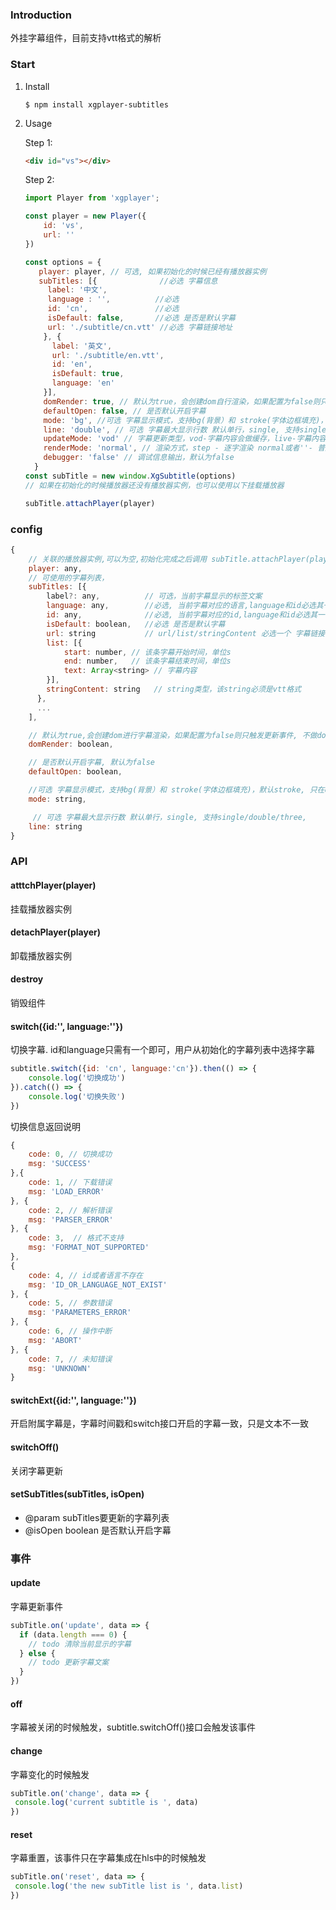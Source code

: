 ### Introduction
   外挂字幕组件，目前支持vtt格式的解析

### Start

1. Install

    ```
    $ npm install xgplayer-subtitles
    ```

2. Usage

    Step 1:

    ```html
    <div id="vs"></div>
    ```
    Step 2:

    ```js
    import Player from 'xgplayer';

    const player = new Player({
        id: 'vs',
        url: ''
    })

    const options = {
       player: player, // 可选, 如果初始化的时候已经有播放器实例
       subTitles: [{              //必选 字幕信息
         label: '中文',
         language : '',          //必选
         id: 'cn',               //必选
         isDefault: false,       //必选 是否是默认字幕
         url: './subtitle/cn.vtt' //必选 字幕链接地址
        }, {
          label: '英文',
          url: './subtitle/en.vtt',
          id: 'en',
          isDefault: true,
          language: 'en'
        }],
        domRender: true, // 默认为true，会创建dom自行渲染，如果配置为false则只触发更新事件, 不做dom更新
        defaultOpen: false, // 是否默认开启字幕
        mode: 'bg', //可选 字幕显示模式，支持bg(背景）和 stroke(字体边框填充)，默认stroke
        line: 'double', // 可选 字幕最大显示行数 默认单行，single, 支持single/double/three、
        updateMode: 'vod' // 字幕更新类型，vod-字幕内容会做缓存，live-字幕内容不做缓存, 渲染完即丢弃， 默认为vod 1.1.0 之后的版本支持
        renderMode: 'normal', // 渲染方式，step - 逐字渲染 normal或者''- 普通渲染 
        debugger: 'false' // 调试信息输出，默认为false
      }
    const subTitle = new window.XgSubtitle(options)
    // 如果在初始化的时候播放器还没有播放器实例，也可以使用以下挂载播放器

    subTitle.attachPlayer(player)

    ```
### config
```javascript
{
    // 关联的播放器实例,可以为空,初始化完成之后调用 subTitle.attachPlayer(player)在做关联
    player: any,
    // 可使用的字幕列表，
    subTitles: [{
        label?: any,          // 可选，当前字幕显示的标签文案
        language: any,        //必选, 当前字幕对应的语言,language和id必选其一
        id: any,              //必选, 当前字幕对应的id,language和id必选其一
        isDefault: boolean,   //必选 是否是默认字幕
        url: string           // url/list/stringContent 必选一个 字幕链接地址
        list: [{
            start: number, // 该条字幕开始时间，单位s
            end: number,   // 该条字幕结束时间，单位s
            text: Array<string> // 字幕内容
        }],
        stringContent: string   // string类型，该string必须是vtt格式
      },
      ...
    ],

    // 默认为true,会创建dom进行字幕渲染，如果配置为false则只触发更新事件, 不做dom渲染
    domRender: boolean,

    // 是否默认开启字幕, 默认为false
    defaultOpen: boolean,

    //可选 字幕显示模式，支持bg(背景）和 stroke(字体边框填充)，默认stroke, 只在domRender为true的时候生效
    mode: string,

     // 可选 字幕最大显示行数 默认单行，single, 支持single/double/three,
    line: string
}

```
### API
#### atttchPlayer(player)
挂载播放器实例

#### detachPlayer(player)
卸载播放器实例

#### destroy
销毁组件

#### switch({id:'', language:''})
切换字幕. id和language只需有一个即可，用户从初始化的字幕列表中选择字幕
```javascript
subtitle.switch({id: 'cn', language:'cn'}).then(() => {
    console.log('切换成功')
}).catch(() => {
    console.log('切换失败')
})
```

切换信息返回说明
```javascript
{
    code: 0, // 切换成功
    msg: 'SUCCESS'
},{
    code: 1, // 下载错误
    msg: 'LOAD_ERROR'
}, {
    code: 2, // 解析错误
    msg: 'PARSER_ERROR'
}, {
    code: 3,  // 格式不支持
    msg: 'FORMAT_NOT_SUPPORTED'
},
{
    code: 4, // id或者语言不存在
    msg: 'ID_OR_LANGUAGE_NOT_EXIST'
}, {
    code: 5, // 参数错误
    msg: 'PARAMETERS_ERROR'
}, {
    code: 6, // 操作中断
    msg: 'ABORT'
}, {
    code: 7, // 未知错误
    msg: 'UNKNOWN'
}
```
#### switchExt({id:'', language:''})
开启附属字幕是，字幕时间戳和switch接口开启的字幕一致，只是文本不一致

#### switchOff()
关闭字幕更新

#### setSubTitles(subTitles, isOpen)
- @param subTitles要更新的字幕列表
- @isOpen boolean 是否默认开启字幕
### 事件
#### update
字幕更新事件

```javascript
subTitle.on('update', data => {
  if (data.length === 0) {
    // todo 清除当前显示的字幕
  } else {
    // todo 更新字幕文案
  }
})
```

#### off
字幕被关闭的时候触发，subtitle.switchOff()接口会触发该事件

#### change
字幕变化的时候触发


```javascript
subTitle.on('change', data => {
 console.log('current subtitle is ', data)
})
```
#### reset
字幕重置，该事件只在字幕集成在hls中的时候触发

```javascript
subTitle.on('reset', data => {
 console.log('the new subTitle list is ', data.list)
})

